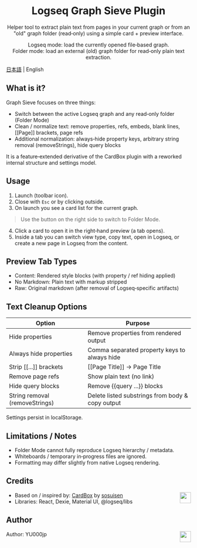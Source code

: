 <div align="center">

# Logseq Graph Sieve Plugin

Helper tool to extract plain text from pages in your current graph or from an "old" graph folder (read‑only) using a simple card + preview interface.

Logseq mode: load the currently opened file‑based graph.  
Folder mode: load an external (old) graph folder for read‑only plain text extraction.

</div>

[日本語](./README.ja.md) | English

## What is it?
Graph Sieve focuses on three things:

- Switch between the active Logseq graph and any read‑only folder (Folder Mode)
- Clean / normalize text: remove properties, refs, embeds, blank lines, [[Page]] brackets, page refs
- Additional normalization: always‑hide property keys, arbitrary string removal (removeStrings), hide query blocks

It is a feature‑extended derivative of the CardBox plugin with a reworked internal structure and settings model.

## Usage
1. Launch (toolbar icon).
2. Close with `Esc` or by clicking outside.
3. On launch you see a card list for the current graph.  
  > Use the button on the right side to switch to Folder Mode.
4. Click a card to open it in the right‑hand preview (a tab opens).
5. Inside a tab you can switch view type, copy text, open in Logseq, or create a new page in Logseq from the content.

## Preview Tab Types
- Content: Rendered style blocks (with property / ref hiding applied)
- No Markdown: Plain text with markup stripped
- Raw: Original markdown (after removal of Logseq‑specific artifacts)

## Text Cleanup Options
| Option | Purpose |
|--------|---------|
| Hide properties | Remove properties from rendered output |
| Always hide properties | Comma separated property keys to always hide |
| Strip [[...]] brackets | [[Page Title]] → Page Title |
| Remove page refs | Show plain text (no link) |
| Hide query blocks | Remove {{query ...}} blocks |
| String removal (removeStrings) | Delete listed substrings from body & copy output |

Settings persist in localStorage.

## Limitations / Notes
- Folder Mode cannot fully reproduce Logseq hierarchy / metadata.
- Whiteboards / temporary in‑progress files are ignored.
- Formatting may differ slightly from native Logseq rendering.

## Credits
- Based on / inspired by: [CardBox](https://github.com/sosuisen/logseq-cardbox) by [sosuisen](https://github.com/sosuisen)  [<img align="right" src="https://cdn.buymeacoffee.com/buttons/v2/default-yellow.png" height="30"/>](https://www.buymeacoffee.com/hidekaz)
- Libraries: React, Dexie, Material UI, @logseq/libs

## Author
Author: YU000jp [<img align="right" src="https://cdn.buymeacoffee.com/buttons/v2/default-yellow.png" height="30"/>](https://buymeacoffee.com/yu000japan)
